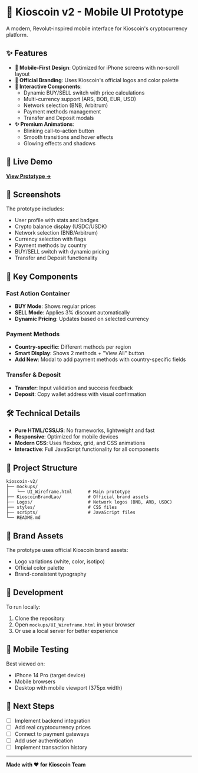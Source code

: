 # 🏪 Kioscoin v2 - Mobile UI Prototype

A modern, Revolut-inspired mobile interface for Kioscoin's cryptocurrency platform.

## ✨ Features

- **📱 Mobile-First Design**: Optimized for iPhone screens with no-scroll layout
- **🎨 Official Branding**: Uses Kioscoin's official logos and color palette
- **🔄 Interactive Components**:
  - Dynamic BUY/SELL switch with price calculations
  - Multi-currency support (ARS, BOB, EUR, USD)
  - Network selection (BNB, Arbitrum)
  - Payment methods management
  - Transfer and Deposit modals
- **✨ Premium Animations**:
  - Blinking call-to-action button
  - Smooth transitions and hover effects
  - Glowing effects and shadows

## 🚀 Live Demo

**[View Prototype →](https://yourusername.github.io/kioscoin-v2/mockups/UI_Wireframe.html)**

## 📱 Screenshots

The prototype includes:

- User profile with stats and badges
- Crypto balance display (USDC/USDK)
- Network selection (BNB/Arbitrum)
- Currency selection with flags
- Payment methods by country
- BUY/SELL switch with dynamic pricing
- Transfer and Deposit functionality

## 🎯 Key Components

### Fast Action Container

- **BUY Mode**: Shows regular prices
- **SELL Mode**: Applies 3% discount automatically
- **Dynamic Pricing**: Updates based on selected currency

### Payment Methods

- **Country-specific**: Different methods per region
- **Smart Display**: Shows 2 methods + "View All" button
- **Add New**: Modal to add payment methods with country-specific fields

### Transfer & Deposit

- **Transfer**: Input validation and success feedback
- **Deposit**: Copy wallet address with visual confirmation

## 🛠️ Technical Details

- **Pure HTML/CSS/JS**: No frameworks, lightweight and fast
- **Responsive**: Optimized for mobile devices
- **Modern CSS**: Uses flexbox, grid, and CSS animations
- **Interactive**: Full JavaScript functionality for all components

## 📂 Project Structure

```
kioscoin-v2/
├── mockups/
│   └── UI_Wireframe.html      # Main prototype
├── KioscoinBrandLao/          # Official brand assets
├── Logos/                     # Network logos (BNB, ARB, USDC)
├── styles/                    # CSS files
├── scripts/                   # JavaScript files
└── README.md
```

## 🎨 Brand Assets

The prototype uses official Kioscoin brand assets:

- Logo variations (white, color, isotipo)
- Official color palette
- Brand-consistent typography

## 🔧 Development

To run locally:

1. Clone the repository
2. Open `mockups/UI_Wireframe.html` in your browser
3. Or use a local server for better experience

## 📱 Mobile Testing

Best viewed on:

- iPhone 14 Pro (target device)
- Mobile browsers
- Desktop with mobile viewport (375px width)

## 🎯 Next Steps

- [ ] Implement backend integration
- [ ] Add real cryptocurrency prices
- [ ] Connect to payment gateways
- [ ] Add user authentication
- [ ] Implement transaction history

---

**Made with ❤️ for Kioscoin Team**
